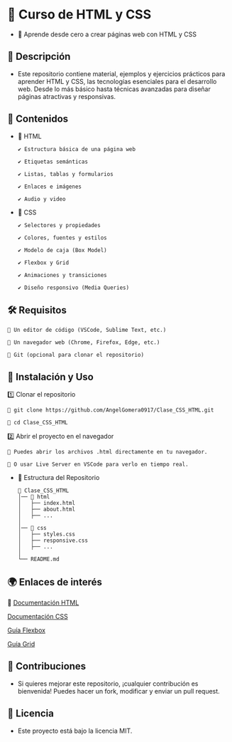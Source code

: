 # 🎨 Curso de HTML y CSS

- 📌 Aprende desde cero a crear páginas web con HTML y CSS

## 📖 Descripción

- Este repositorio contiene material, ejemplos y ejercicios prácticos para aprender HTML y CSS, las tecnologías esenciales para el desarrollo web. Desde lo más básico hasta técnicas avanzadas para diseñar páginas atractivas y responsivas.

## 📂 Contenidos

- 📌 HTML

      ✔️ Estructura básica de una página web
  
      ✔️ Etiquetas semánticas
  
      ✔️ Listas, tablas y formularios
  
      ✔️ Enlaces e imágenes
  
      ✔️ Audio y video

- 📌 CSS

      ✔️ Selectores y propiedades
      
      ✔️ Colores, fuentes y estilos
      
      ✔️ Modelo de caja (Box Model)
      
      ✔️ Flexbox y Grid
      
      ✔️ Animaciones y transiciones
      
      ✔️ Diseño responsivo (Media Queries)

## 🛠️ Requisitos

    🔹 Un editor de código (VSCode, Sublime Text, etc.)
    
    🔹 Un navegador web (Chrome, Firefox, Edge, etc.)
    
    🔹 Git (opcional para clonar el repositorio)

## 🚀 Instalación y Uso

1️⃣ Clonar el repositorio

    🔹 git clone https://github.com/AngelGomera0917/Clase_CSS_HTML.git
    
    🔹 cd Clase_CSS_HTML
    
2️⃣ Abrir el proyecto en el navegador

    🔹 Puedes abrir los archivos .html directamente en tu navegador.
    
    🔹 O usar Live Server en VSCode para verlo en tiempo real.

- 📌 Estructura del Repositorio

      📂 Clase_CSS_HTML  
      │── 📁 html  
      │   ├── index.html  
      │   ├── about.html  
      │   ├── ...  
      │  
      │── 📁 css  
      │   ├── styles.css  
      │   ├── responsive.css  
      │   ├── ...  
      │  
      └── README.md
  
## 🌍 Enlaces de interés

🔹 <a href="https://developer.mozilla.org/es/docs/Web/HTML" target="_blank">Documentación HTML</a>

<p>   
    <a href="https://developer.mozilla.org/es/docs/Web/CSS" target="_blank"> Documentación CSS </a>
</p>

<p>   
    <a href="https://developer.mozilla.org/es/docs/Learn_web_development/Core/CSS_layout/Flexbox" target="_blank"> Guía Flexbox </a>
</p>

<p>   
    <a href="https://developer.mozilla.org/es/docs/Web/CSS/CSS_grid_layout" target="_blank"> Guía Grid </a>
</p>



## 🤝 Contribuciones

- Si quieres mejorar este repositorio, ¡cualquier contribución es bienvenida! Puedes hacer un fork, modificar y enviar un pull request.

## 📜 Licencia

- Este proyecto está bajo la licencia MIT.
